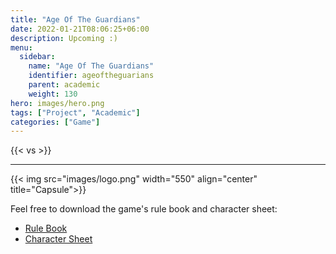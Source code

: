 ```yaml
---
title: "Age Of The Guardians"
date: 2022-01-21T08:06:25+06:00
description: Upcoming :)
menu:
  sidebar:
    name: "Age Of The Guardians"
    identifier: ageoftheguarians
    parent: academic
    weight: 130
hero: images/hero.png
tags: ["Project", "Academic"]
categories: ["Game"]
---
```

<p style="text-align: center;">
<!--- 
<a href="https://www.facebook.com/PhantomBeasts"><img src="/facebook.svg" width="25" align="center"><a>
<a href="https://store.steampowered.com/app/1483000/Phantom_Beasts__Redemption/"><img src="/steam.svg" width="25" align="center"><a>
<a href="https://github.com/Phoder1/Spacetaurant"><img src="/github.svg" width="25" align="center"><a>
<a href="https://supersky.games/"><img src="/external-link.svg" width="25" align="center"><a>
--->
</p>

{{< vs >}}

---

{{< img src="images/logo.png" width="550" align="center" title="Capsule">}}

Feel free to download the game's rule book and character sheet:

- [Rule Book](/files/RuleBook.pdf)
- [Character Sheet](/files/CharacterSheetEditable.pdf)

